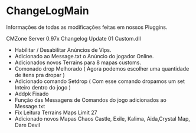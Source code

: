 # ChangeLogMain
Informações de todas as modificações feitas em nossos Pluggins.

CMZone Server 0.97x Changelog Update 01 Custom.dll

- Habilitar / Desabilitar Anúncios de Vips.
- Adicionado ao Message.txt o Anúncio do jogador Online.
- Adicionados novos Terrains para 8 mapas customs.	
- Comonado drop Melhorado ( Agora podemos escolher uma quantidade de itens pra dropar )
- Adicionado comando Setdrop ( Com esse comando dropamos um set Inteiro dentro do jogo )
- Addpk Fixado
- Função das Messagens de Comandos do jogo adicionados ao Message.txt
- Fix Leitura Terrains Maps Limit 27
- Adicionado novos Mapas Chaos Castle, Exile, Kalima, Aida,Crystal Map, Dare Devil
